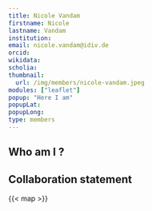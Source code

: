 ```yaml
---
title: Nicole Vandam
firstname: Nicole
lastname: Vandam
institution: 
email: nicole.vandam@idiv.de
orcid: 
wikidata: 
scholia: 
thumbnail:
  url: /img/members/nicole-vandam.jpeg
modules: ["leaflet"]
popup: "Here I am"
popupLat: 
popupLong: 
type: members
---
```


## Who am I ?

## Collaboration statement

{{< map >}}
